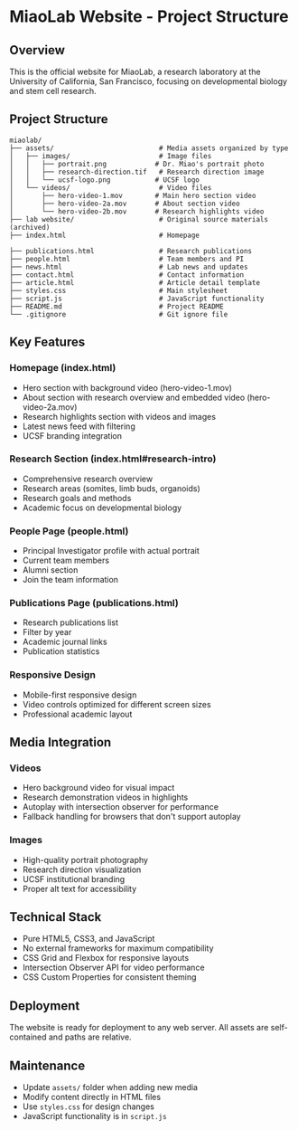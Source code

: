 # MiaoLab Website - Project Structure

## Overview
This is the official website for MiaoLab, a research laboratory at the University of California, San Francisco, focusing on developmental biology and stem cell research.

## Project Structure

```
miaolab/
├── assets/                          # Media assets organized by type
│   ├── images/                      # Image files
│   │   ├── portrait.png            # Dr. Miao's portrait photo
│   │   ├── research-direction.tif   # Research direction image
│   │   └── ucsf-logo.png           # UCSF logo
│   └── videos/                      # Video files
│       ├── hero-video-1.mov        # Main hero section video
│       ├── hero-video-2a.mov       # About section video
│       └── hero-video-2b.mov       # Research highlights video
├── lab website/                     # Original source materials (archived)
├── index.html                       # Homepage

├── publications.html                # Research publications
├── people.html                      # Team members and PI
├── news.html                        # Lab news and updates
├── contact.html                     # Contact information
├── article.html                     # Article detail template
├── styles.css                       # Main stylesheet
├── script.js                        # JavaScript functionality
├── README.md                        # Project README
└── .gitignore                       # Git ignore file
```

## Key Features

### Homepage (index.html)
- Hero section with background video (hero-video-1.mov)
- About section with research overview and embedded video (hero-video-2a.mov)
- Research highlights section with videos and images
- Latest news feed with filtering
- UCSF branding integration

### Research Section (index.html#research-intro)
- Comprehensive research overview
- Research areas (somites, limb buds, organoids)
- Research goals and methods
- Academic focus on developmental biology

### People Page (people.html)
- Principal Investigator profile with actual portrait
- Current team members
- Alumni section
- Join the team information

### Publications Page (publications.html)
- Research publications list
- Filter by year
- Academic journal links
- Publication statistics

### Responsive Design
- Mobile-first responsive design
- Video controls optimized for different screen sizes
- Professional academic layout

## Media Integration

### Videos
- Hero background video for visual impact
- Research demonstration videos in highlights
- Autoplay with intersection observer for performance
- Fallback handling for browsers that don't support autoplay

### Images
- High-quality portrait photography
- Research direction visualization
- UCSF institutional branding
- Proper alt text for accessibility

## Technical Stack
- Pure HTML5, CSS3, and JavaScript
- No external frameworks for maximum compatibility
- CSS Grid and Flexbox for responsive layouts
- Intersection Observer API for video performance
- CSS Custom Properties for consistent theming

## Deployment
The website is ready for deployment to any web server. All assets are self-contained and paths are relative.

## Maintenance
- Update `assets/` folder when adding new media
- Modify content directly in HTML files
- Use `styles.css` for design changes
- JavaScript functionality is in `script.js` 